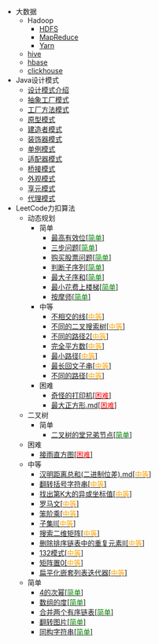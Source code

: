 * 大数据
  * Hadoop
    * [HDFS](./docs/大数据/HDFS.md)
    * [MapReduce](./docs/大数据/MapReduce.md)
    * [Yarn](./docs/大数据/Yarn.md)
  * [hive](./docs/大数据/hive.md)
  * [hbase](./docs/大数据/hbase.md)
  * [clickhouse](./docs/大数据/clickhouse.md)
* Java设计模式
  * [设计模式介绍](./docs/设计模式/Java设计模式-介绍.md)
  * [抽象工厂模式](./docs/设计模式/Java设计模式-抽象工厂模式.md)
  * [工厂方法模式](./docs/设计模式/Java设计模式-工厂方法模式.md)
  * [原型模式](./docs/设计模式/Java设计模式-原型模式.md)
  * [建造者模式](./docs/设计模式/Java设计模式-建造者模式.md)
  * [装饰器模式](./docs/设计模式/Java设计模式-装饰器模式.md)
  * [单例模式](./docs/设计模式/Java设计模式-单例模式.md)
  * [适配器模式](./docs/设计模式/Java设计模式-适配器模式.md)
  * [桥接模式](./docs/设计模式/Java设计模式-桥接模式.md)
  * [外观模式](./docs/设计模式/Java设计模式-外观模式.md)
  * [享元模式](./docs/设计模式/Java设计模式-享元模式.md)
  * [代理模式](./docs/设计模式/Java设计模式-代理模式.md)
* LeetCode力扣算法
  * 动态规划
    * 简单
        * [最高有效位[<font color=green>简单</font>]](./docs/算法/动态规划/简单/最高有效位.md)
        * [三步问题[<font color=green>简单</font>]](./docs/算法/动态规划/简单/三步问题.md)
        * [购买股票问题[<font color=green>简单</font>]](docs/算法/动态规划/简单/购买股票问题.md)
        * [判断子序列[<font color=green>简单</font>]](docs/算法/动态规划/简单/判断子序列.md)
        * [最大子序和[<font color=green>简单</font>]](docs/算法/动态规划/简单/最大子序和.md)
        * [最小花费上楼梯[<font color=green>简单</font>]](docs/算法/动态规划/简单/最小花费上楼梯.md)
        * [按摩师[<font color=green>简单</font>]](docs/算法/动态规划/简单/按摩师.md)
    * 中等
        * [不相交的线[<font color=orange>中等</font>]](docs/算法/动态规划/中等/不相交的线.md)
        * [不同的二叉搜索树[<font color=orange>中等</font>]](docs/算法/动态规划/中等/不同的二叉搜索树.md)
        * [不同的路径2[<font color=orange>中等</font>]](docs/算法/动态规划/中等/不同的路径.md)
        * [完全平方数[<font color=orange>中等</font>]](docs/算法/动态规划/中等/完全平方数.md)
        * [最小路径[<font color=orange>中等</font>]](docs/算法/动态规划/中等/最小路径.md)
        * [最长回文子串[<font color=orange>中等</font>]](docs/算法/动态规划/中等/最长回文子串.md)
        * [不同的路径[<font color=orange>中等</font>]](docs/算法/动态规划/中等/不同的路径.md)
    * 困难
        * [奇怪的打印机[<font color=red>困难</font>]](./docs/算法/动态规划/困难/奇怪的打印机.md)
        * [最大正方形.md[<font color=red>困难</font>]](docs/算法/动态规划/困难/最大正方形.md)
  * 二叉树
    * 简单
      * [二叉树的堂兄弟节点[<font color=green>简单</font>]](docs/算法/二叉树/简单/二叉树的堂兄弟结点.md)
  * 困难
    * [接雨直方图[<font color=red>困难</font>]](./docs/算法/接雨直方图.md)
  * 中等
    * [汉明距离总和(二进制位差).md[<font color=orange>中等</font>]](./docs/算法/进制/汉明距离总和(二进制位差).md)
    * [翻转括号字符串[<font color=orange>中等</font>]](./docs/算法/翻转括号字符串.md)
    * [找出第K大的异或坐标值[<font color=orange>中等</font>]](./docs/算法/异或/找出第K大的异或坐标值.md)
    * [罗马文[<font color=orange>中等</font>]](./docs/算法/罗马文问题.md)
    * [笨阶乘[<font color=orange>中等</font>]](./docs/算法/笨阶乘.md)
    * [子集II[<font color=orange>中等</font>]](./docs/算法/子集II.md)
    * [搜索二维矩阵[<font color=orange>中等</font>]](./docs/算法/搜索二维矩阵.md)
    * [删除排序链表中的重复元素II[<font color=orange>中等</font>]](./docs/算法/删除排序链表中的重复元素.md)
    * [132模式[<font color=orange>中等</font>]](./docs/算法/132模式.md)
    * [矩阵置0[<font color=orange>中等</font>]](./docs/算法/矩阵置0.md)
    * [扁平化嵌套列表迭代器[<font color=orange>中等</font>]](./docs/算法/扁平化嵌套列表迭代器.md)
  * 简单
    * [4的次幂[<font color=green>简单</font>]](./docs/算法/进制/4的次幂.md)
    * [数组的度[<font color=green>简单</font>]](./docs/算法/数组的度.md)
    * [合并两个有序链表[<font color=green>简单</font>]](./docs/算法/合并两个有序链表.md)
    * [翻转图片[<font color=green>简单</font>]](./docs/算法/翻转图片.md)
    * [同构字符串[<font color=green>简单</font>]](./docs/算法/同构字符串.md)

